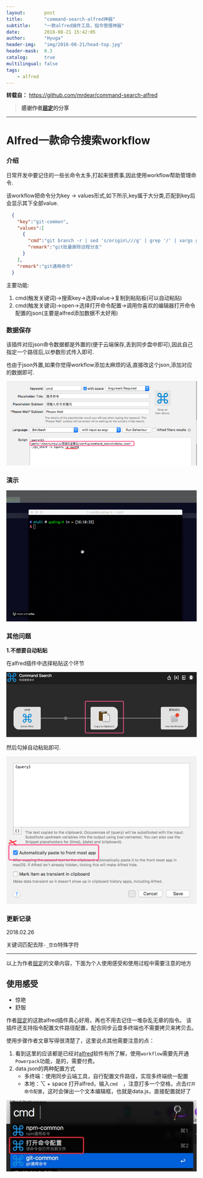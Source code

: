 ```yaml
---
layout:       post
title:        "command-search-alfred神器"
subtitle:     "一款alfred插件工具，指令管理神器"
date:         2018-08-21 15:42:05
author:       "Hyuga"
header-img:   "img/2018-08-21/head-top.jpg"
header-mask:  0.3
catalog:      true
multilingual: false
tags:
    - alfred
---
```


**转载自：** https://github.com/mrdear/command-search-alfred

> **感谢作者[屈定](https://mrdear.cn/)的分享**

---

# Alfred一款命令搜索workflow

### 介绍
日常开发中要记住的一些长命令太多,打起来很费事,因此使用workflow帮助管理命令.

该workflow把命令分为key -> values形式,如下所示,key属于大分类,匹配到key后会显示其下全部value.
```json
  {
    "key":"git-common",
    "values":[
      {
        "cmd":"git branch -r | sed 's/origin\///g' | grep '/' | xargs git push origin --delete",
        "remark":"git批量删除远程分支"
      }
    ],
    "remark":"git通用命令"
  }
```


主要功能:
1. cmd(触发关键词)->搜索key->选择value->复制到粘贴板(可以自动粘贴)
2. cmd(触发关键词)->open->选择打开命令配置->调用你喜欢的编辑器打开命令配置的json(主要是alfred添加数据不太好用)


### 数据保存
该插件对应json命令数据都是外置的(便于云端保存,丢到同步盘中即可),因此自己指定一个路径后,以参数形式传入即可.

也由于json外置,如果你觉得workflow添加太麻烦的话,直接改这个json,添加对应的数据即可.

![](/img/2018-08-21/1.png)


### 演示

![](/img/2018-08-21/yulan.gif)


### 其他问题

**1.不想要自动粘贴**

在alfred插件中选择粘贴这个环节

![](/img/2018-08-21/3.png)

然后勾掉自动粘贴即可.

![](/img/2018-08-21/4.png)

### 更新记录

2018.02.26

关键词匹配去除`-_空白`特殊字符

---

以上为作者[屈定](https://mrdear.cn/)的文章内容，下面为个人使用感受和使用过程中需要注意的地方

## 使用感受
* 惊艳
* 舒服

作者[屈定](https://mrdear.cn/)的这款alfred插件真心好用，再也不用去记住一堆杂乱无章的指令。
该插件还支持指令配置文件路径配置，配合同步云盘多终端也不需要拷贝来拷贝去。

使用步骤作者文章写得很清楚了，这里说点其他需要注意的点：
1. 看到这里的应该都是已经对[alfred](https://www.alfredapp.com/)软件有所了解，使用`workflow`需要先开通`Powerpack`功能，是的，需要付费。
2. data.json的两种配置方式
    * 多终端：使用同步云端工具，自行配置文件路径，实现多终端统一配置
    * 本地：⌥ + space 打开alfred，输入`cmd  `，注意打多一个空格，点击`打开命令配置`，这时会弹出一个文本编辑框，也就是data.js，直接配置就好了

![](/img/2018-08-21/5.png)